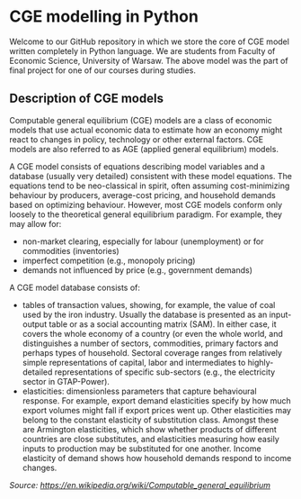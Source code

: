 # CGE modelling in Python

Welcome to our GitHub repository in which we store the core of CGE model written completely in Python language.
We are students from Faculty of Economic Science, University of Warsaw. The above model was the part of final project for one of our courses during studies.

## Description of CGE models

Computable general equilibrium (CGE) models are a class of economic models that use actual economic data to estimate how an economy might react to changes in policy, technology or other external factors. CGE models are also referred to as AGE (applied general equilibrium) models.

A CGE model consists of equations describing model variables and a database (usually very detailed) consistent with these model equations. The equations tend to be neo-classical in spirit, often assuming cost-minimizing behaviour by producers, average-cost pricing, and household demands based on optimizing behaviour. However, most CGE models conform only loosely to the theoretical general equilibrium paradigm. For example, they may allow for:
- non-market clearing, especially for labour (unemployment) or for commodities (inventories)
- imperfect competition (e.g., monopoly pricing)
- demands not influenced by price (e.g., government demands)

A CGE model database consists of:
- tables of transaction values, showing, for example, the value of coal used by the iron industry. Usually the database is presented as an input-output table or as a social accounting matrix (SAM). In either case, it covers the whole economy of a country (or even the whole world, and distinguishes a number of sectors, commodities, primary factors and perhaps types of household. Sectoral coverage ranges from relatively simple representations of capital, labor and intermediates to highly-detailed representations of specific sub-sectors (e.g., the electricity sector in GTAP-Power).
- elasticities: dimensionless parameters that capture behavioural response. For example, export demand elasticities specify by how much export volumes might fall if export prices went up. Other elasticities may belong to the constant elasticity of substitution class. Amongst these are Armington elasticities, which show whether products of different countries are close substitutes, and elasticities measuring how easily inputs to production may be substituted for one another. Income elasticity of demand shows how household demands respond to income changes.

_Source: https://en.wikipedia.org/wiki/Computable_general_equilibrium_